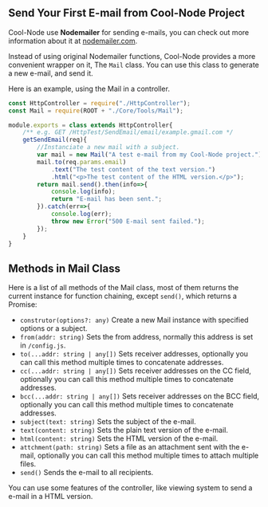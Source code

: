 ## Send Your First E-mail from Cool-Node Project

Cool-Node use **Nodemailer** for sending e-mails, you can check out more 
information about it at [nodemailer.com](https://nodemailer.com).

Instead of using original Nodemailer functions, Cool-Node provides a more 
convenient wrapper on it, The `Mail` class. You can use this class to generate
a new e-mail, and send it.

Here is an example, using the Mail in a controller.

```javascript
const HttpController = require("./HttpController");
const Mail = require(ROOT + "./Core/Tools/Mail");

module.exports = class extends HttpController{
    /** e.g. GET /HttpTest/SendEmail/email/example.gmail.com */
    getSendEmail(req){
        //Instanciate a new mail with a subject.
        var mail = new Mail("A test e-mail from my Cool-Node project.");
        mail.to(req.params.email)
            .text("The test content of the text version.")
            .html("<p>The test content of the HTML version.</p>");
        return mail.send().then(info=>{
            console.log(info);
            return "E-mail has been sent.";
        }).catch(err=>{
            console.log(err);
            throw new Error("500 E-mail sent failed.");
        });
    }
}
```

## Methods in Mail Class

Here is a list of all methods of the Mail class, most of them returns the 
current instance for function chaining, except `send()`, which returns a 
Promise:

- `construtor(options?: any)` Create a new Mail instance with specified 
    options or a subject.
- `from(addr: string)` Sets the from address, normally this address is set in 
    `/config.js`.
- `to(...addr: string | any[])` Sets receiver addresses, optionally you can 
    call this method multiple times to concatenate addresses.
- `cc(...addr: string | any[])` Sets receiver addresses on the CC field, 
    optionally you can call this method multiple times to concatenate 
    addresses. 
- `bcc(...addr: string | any[])` Sets receiver addresses on the BCC field, 
    optionally you can call this method multiple times to concatenate 
    addresses. 
- `subject(text: string)` Sets the subject of the e-mail.
- `text(content: string)` Sets the plain text version of the e-mail.
- `html(content: string)` Sets the HTML version of the e-mail.
- `attchment(path: string)` Sets a file as an attachment sent with the e-mail,
    optionally you can call this method multiple times to attach multiple 
    files.
- `send()` Sends the e-mail to all recipients.

You can use some features of the controller, like viewing system to send a
e-mail in a HTML version.